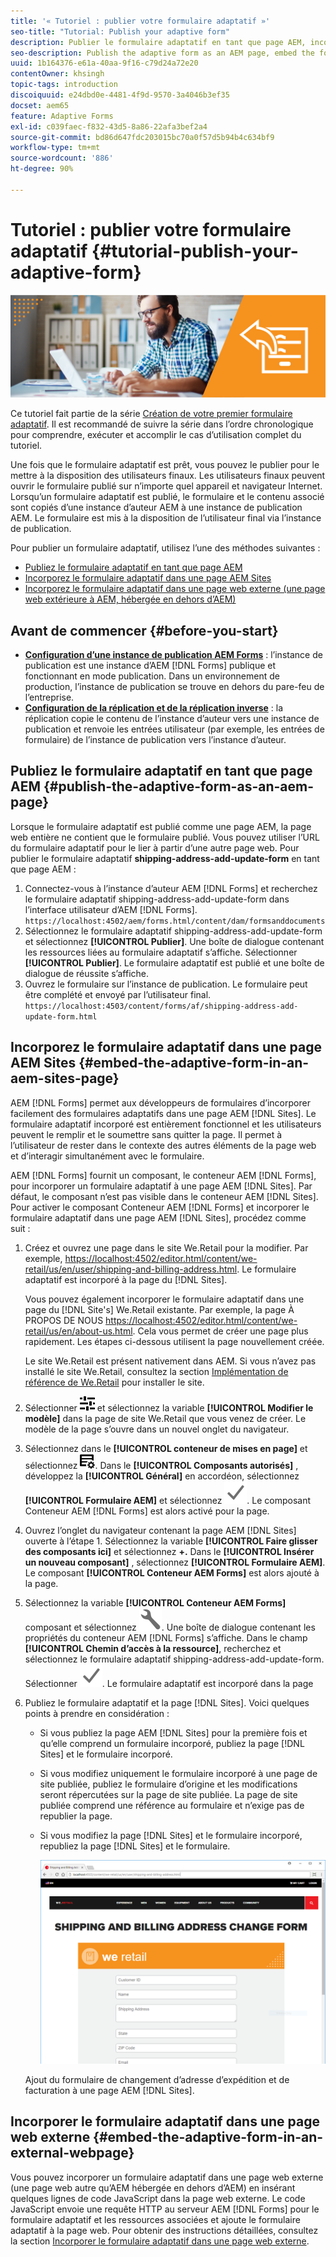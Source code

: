 ```yaml
---
title: '« Tutoriel : publier votre formulaire adaptatif »'
seo-title: "Tutorial: Publish your adaptive form"
description: Publier le formulaire adaptatif en tant que page AEM, incorporer le formulaire à une page AEM Sites ou à une page web externe
seo-description: Publish the adaptive form as an AEM page, embed the form to an AEM Sites page, or embed the adaptive form in an external webpage
uuid: 1b164376-e61a-40aa-9f16-c79d24a72e20
contentOwner: khsingh
topic-tags: introduction
discoiquuid: e24dbd0e-4481-4f9d-9570-3a4046b3ef35
docset: aem65
feature: Adaptive Forms
exl-id: c039faec-f832-43d5-8a86-22afa3bef2a4
source-git-commit: bd86d647fdc203015bc70a0f57d5b94b4c634bf9
workflow-type: tm+mt
source-wordcount: '886'
ht-degree: 90%

---
```


# Tutoriel : publier votre formulaire adaptatif {#tutorial-publish-your-adaptive-form}

![Hero-image](do-not-localize/13-publish-your-adaptive-form-small.png)

Ce tutoriel fait partie de la série [Création de votre premier formulaire adaptatif](https://helpx.adobe.com/fr/experience-manager/6-3/forms/using/create-your-first-adaptive-form.html). Il est recommandé de suivre la série dans l’ordre chronologique pour comprendre, exécuter et accomplir le cas d’utilisation complet du tutoriel.

Une fois que le formulaire adaptatif est prêt, vous pouvez le publier pour le mettre à la disposition des utilisateurs finaux. Les utilisateurs finaux peuvent ouvrir le formulaire publié sur n’importe quel appareil et navigateur Internet. Lorsqu’un formulaire adaptatif est publié, le formulaire et le contenu associé sont copiés d’une instance d’auteur AEM à une instance de publication AEM. Le formulaire est mis à la disposition de l’utilisateur final via l’instance de publication.

Pour publier un formulaire adaptatif, utilisez lʼune des méthodes suivantes :

* [Publiez le formulaire adaptatif en tant que page AEM](../../forms/using/publish-your-adaptive-form.md#publish-the-adaptive-form-as-an-aem-page)
* [Incorporez le formulaire adaptatif dans une page AEM Sites](#embed-the-adaptive-form-in-an-aem-sites-page)
* [Incorporez le formulaire adaptatif dans une page web externe (une page web extérieure à AEM, hébergée en dehors d’AEM)](../../forms/using/publish-your-adaptive-form.md)

## Avant de commencer {#before-you-start}

* **[Configuration d’une instance de publication AEM Forms](https://helpx.adobe.com/fr/experience-manager/6-3/forms/using/installing-configuring-aem-forms-osgi.html)** : l’instance de publication est une instance d’AEM [!DNL Forms] publique et fonctionnant en mode publication. Dans un environnement de production, l’instance de publication se trouve en dehors du pare-feu de l’entreprise.
* **[Configuration de la réplication et de la réplication inverse](https://experienceleague.adobe.com/docs/experience-manager-release-information/aem-release-updates/previous-updates/aem-previous-versions.html?lang=fr)** : la réplication copie le contenu de l’instance d’auteur vers une instance de publication et renvoie les entrées utilisateur (par exemple, les entrées de formulaire) de l’instance de publication vers l’instance d’auteur.

## Publiez le formulaire adaptatif en tant que page AEM {#publish-the-adaptive-form-as-an-aem-page}

Lorsque le formulaire adaptatif est publié comme une page AEM, la page web entière ne contient que le formulaire publié. Vous pouvez utiliser l’URL du formulaire adaptatif pour le lier à partir d’une autre page web. Pour publier le formulaire adaptatif **shipping-address-add-update-form** en tant que page AEM :

1. Connectez-vous à lʼinstance dʼauteur AEM [!DNL Forms] et recherchez le formulaire adaptatif shipping-address-add-update-form dans l’interface utilisateur dʼAEM [!DNL Forms].
   `https://localhost:4502/aem/forms.html/content/dam/formsanddocuments`
1. Sélectionnez le formulaire adaptatif shipping-address-add-update-form et sélectionnez **[!UICONTROL Publier]**. Une boîte de dialogue contenant les ressources liées au formulaire adaptatif s’affiche. Sélectionner **[!UICONTROL Publier]**. Le formulaire adaptatif est publié et une boîte de dialogue de réussite s’affiche.
1. Ouvrez le formulaire sur l’instance de publication. Le formulaire peut être complété et envoyé par l’utilisateur final.
   `https://localhost:4503/content/forms/af/shipping-address-add-update-form.html`

## Incorporez le formulaire adaptatif dans une page AEM Sites {#embed-the-adaptive-form-in-an-aem-sites-page}

AEM [!DNL Forms] permet aux développeurs de formulaires d’incorporer facilement des formulaires adaptatifs dans une page AEM [!DNL Sites]. Le formulaire adaptatif incorporé est entièrement fonctionnel et les utilisateurs peuvent le remplir et le soumettre sans quitter la page. Il permet à l’utilisateur de rester dans le contexte des autres éléments de la page web et d’interagir simultanément avec le formulaire.

AEM [!DNL Forms] fournit un composant, le conteneur AEM [!DNL Forms], pour incorporer un formulaire adaptatif à une page AEM [!DNL Sites]. Par défaut, le composant n’est pas visible dans le conteneur AEM [!DNL Sites]. Pour activer le composant Conteneur AEM [!DNL Forms] et incorporer le formulaire adaptatif dans une page AEM [!DNL Sites], procédez comme suit :

1. Créez et ouvrez une page dans le site We.Retail pour la modifier. Par exemple, [https://localhost:4502/editor.html/content/we-retail/us/en/user/shipping-and-billing-address.html](https://localhost:4502/editor.html/content/we-retail/us/en/user/shipping-and-billing-address.html). Le formulaire adaptatif est incorporé à la page du [!DNL Sites].

   Vous pouvez également incorporer le formulaire adaptatif dans une page du [!DNL Site's] We.Retail existante. Par exemple, la page À PROPOS DE NOUS [https://localhost:4502/editor.html/content/we-retail/us/en/about-us.html](https://localhost:4502/editor.html/content/we-retail/us/en/about-us.html). Cela vous permet de créer une page plus rapidement. Les étapes ci-dessous utilisent la page nouvellement créée.

   Le site We.Retail est présent nativement dans AEM. Si vous nʼavez pas installé le site We.Retail, consultez la section [Implémentation de référence de We.Retail](https://experienceleague.adobe.com/docs/experience-manager-release-information/aem-release-updates/previous-updates/aem-previous-versions.html?lang=fr) pour installer le site.

1. Sélectionner ![properties](assets/properties.png) et sélectionnez la variable **[!UICONTROL Modifier le modèle]** dans la page de site We.Retail que vous venez de créer. Le modèle de la page s’ouvre dans un nouvel onglet du navigateur.
1. Sélectionnez dans le **[!UICONTROL conteneur de mises en page]** et sélectionnez ![gestion des flux](assets/feedmanagement.png). Dans le **[!UICONTROL Composants autorisés]** , développez la **[!UICONTROL Général]** en accordéon, sélectionnez **[!UICONTROL Formulaire AEM]** et sélectionnez ![save_icon](assets/save_icon.svg). Le composant Conteneur AEM [!DNL Forms] est alors activé pour la page.

1. Ouvrez l’onglet du navigateur contenant la page AEM [!DNL Sites] ouverte à l’étape 1. Sélectionnez la variable **[!UICONTROL Faire glisser des composants ici]** et sélectionnez **+.** Dans le **[!UICONTROL Insérer un nouveau composant]** , sélectionnez **[!UICONTROL Formulaire AEM]**. Le composant **[!UICONTROL Conteneur AEM Forms]** est alors ajouté à la page.
1. Sélectionnez la variable **[!UICONTROL Conteneur AEM Forms]** composant et sélectionnez ![configure-icon](assets/configure-icon.svg). Une boîte de dialogue contenant les propriétés du conteneur AEM [!DNL Forms] s’affiche. Dans le champ **[!UICONTROL Chemin d’accès à la ressource]**, recherchez et sélectionnez le formulaire adaptatif shipping-address-add-update-form. Sélectionner ![save_icon](assets/save_icon.svg). Le formulaire adaptatif est incorporé dans la page 
1. Publiez le formulaire adaptatif et la page [!DNL Sites]. Voici quelques points à prendre en considération :

   * Si vous publiez la page AEM [!DNL Sites] pour la première fois et qu’elle comprend un formulaire incorporé, publiez la page [!DNL Sites] et le formulaire incorporé.
   * Si vous modifiez uniquement le formulaire incorporé à une page de site publiée, publiez le formulaire d’origine et les modifications seront répercutées sur la page de site publiée. La page de site publiée comprend une référence au formulaire et n’exige pas de republier la page.
   * Si vous modifiez la page [!DNL Sites] et le formulaire incorporé, republiez la page [!DNL Sites] et le formulaire.

     ![embed-in-aem-sites](assets/embed-in-aem-sites.png)

   Ajout du formulaire de changement d’adresse d’expédition et de facturation à une page AEM [!DNL Sites].

## Incorporer le formulaire adaptatif dans une page web externe {#embed-the-adaptive-form-in-an-external-webpage}

Vous pouvez incorporer un formulaire adaptatif dans une page web externe (une page web autre qu’AEM hébergée en dehors d’AEM) en insérant quelques lignes de code JavaScript dans la page web externe. Le code JavaScript envoie une requête HTTP au serveur AEM [!DNL Forms] pour le formulaire adaptatif et les ressources associées et ajoute le formulaire adaptatif à la page web. Pour obtenir des instructions détaillées, consultez la section [Incorporer le formulaire adaptatif dans une page web externe](/help/forms/using/embed-adaptive-form-external-web-page.md).
